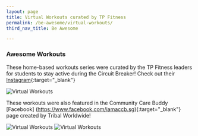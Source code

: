 ```yaml
---
layout: page
title: Virtual Workouts curated by TP Fitness
permalink: /be-awesome/virtual-workouts/
third_nav_title: Be Awesome

---
```

### Awesome Workouts ###
These home-based workouts series were curated by the TP Fitness leaders for students to stay active during the Circuit Breaker!
Check out their [Instagram](https://www.instagram.com/tpfitnessofficial/){:target="_blank"}

![Virtual Workouts]({{site.baseurl}}/images/BeAwesome-Virtual_Workout.png)

These workouts were also featured in the Community Care Buddy [Facebook] (https://www.facebook.com/iamaccb.sg){:target="_blank"} page created by Tribal Worldwide!

![Virtual Workouts]({{site.baseurl}}/images/BeAwesome-Virtual_Workout_iamccb1.png)
![Virtual Workouts]({{site.baseurl}}/images/BeAwesome-Virtual_Workout_iamccb2.png)
